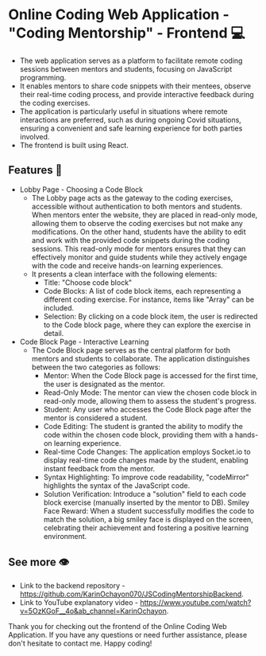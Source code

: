 
# Online Coding Web Application - "Coding Mentorship" - Frontend 💻
- The web application serves as a platform to facilitate remote coding sessions between mentors and students, focusing on JavaScript programming.
- It enables mentors to share code snippets with their mentees, observe their real-time coding process, and provide interactive feedback during the coding exercises.
- The application is particularly useful in situations where remote interactions are preferred, such as during ongoing Covid situations, ensuring a convenient and safe learning experience for both parties involved.
- The frontend is built using React.
## Features 🌿
- Lobby Page - Choosing a Code Block 
    - The Lobby page acts as the gateway to the coding exercises, accessible without authentication to both mentors and students.
      When mentors enter the website, they are placed in read-only mode, allowing them to observe the coding exercises but not make any modifications.
      On the other hand, students have the ability to edit and work with the provided code snippets during the coding sessions.
      This read-only mode for mentors ensures that they can effectively monitor and guide students while they actively engage with the code and receive hands-on learning experiences.
    - It presents a clean interface with the following elements:
        - Title: "Choose code block"
        - Code Blocks: A list of code block items, each representing a different coding exercise. For instance, items like "Array" can be       included.
        - Selection: By clicking on a code block item, the user is redirected to the Code block page, where they can explore the exercise in detail.
- Code Block Page - Interactive Learning
    - The Code Block page serves as the central platform for both mentors and students to collaborate.
      The application distinguishes between the two categories as follows:
        - Mentor: When the Code Block page is accessed for the first time, the user is designated as the mentor.
        - Read-Only Mode: The mentor can view the chosen code block in read-only mode, allowing them to assess the student's progress.
        - Student: Any user who accesses the Code Block page after the mentor is considered a student.
        - Code Editing: The student is granted the ability to modify the code within the chosen code block, providing them with a hands-on learning experience.
        - Real-time Code Changes: The application employs Socket.io to display real-time code changes made by the student, enabling instant feedback from the mentor. 
        - Syntax Highlighting: To improve code readability, "codeMirror" highlights the syntax of the JavaScript code.
        - Solution Verification: Introduce a "solution" field to each code block exercise (manually inserted by the mentor to DB).
        Smiley Face Reward: When a student successfully modifies the code to match the solution, a big smiley face is displayed on the screen, celebrating their achievement and fostering a positive learning environment.

## See more 👁️
- Link to the backend repository - https://github.com/KarinOchayon070/JSCodingMentorshipBackend.
- Link to YouTube explanatory video - https://www.youtube.com/watch?v=5OzKGoF__4o&ab_channel=KarinOchayon.

Thank you for checking out the frontend of the Online Coding Web Application.
If you have any questions or need further assistance, please don't hesitate to contact me. Happy coding!